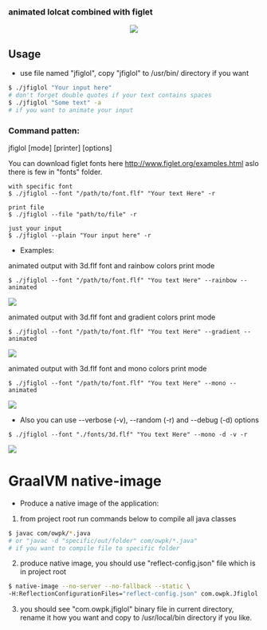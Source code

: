 ### animated lolcat combined with figlet

<p align="center">
   <img src="https://github.com/vzvz4/jfiglol/blob/master/img/g.gif"/>
</p>

## Usage
- use file named "jfiglol", copy "jfiglol" to /usr/bin/ directory if you want  

```bash
$ ./jfiglol "Your input here"
# don't forget double quotes if your text contains spaces
$ ./jfiglol "Some text" -a 
# if you want to animate your input
```
### Command patten:

jfiglol \[mode\] \[printer\] \[options\]

You can download figlet fonts here http://www.figlet.org/examples.html aslo there is few in "fonts" folder.
```
with specific font
$ ./jfiglol --font "/path/to/font.flf" "Your text Here" -r

print file
$ ./jfiglol --file "path/to/file" -r

just your input
$ ./jfiglol --plain "Your input here" -r
```
 - Examples:

 animated output with 3d.flf font and rainbow colors print mode
 ```
$ ./jfiglol --font "/path/to/font.flf" "You text Here" --rainbow --animated
```
<img src="https://github.com/vzvz4/jfiglol/blob/master/img/rainbow.gif"/>

animated output with 3d.flf font and gradient colors print mode
 ```
$ ./jfiglol --font "/path/to/font.flf" "You text Here" --gradient --animated  
```
<img src="https://github.com/vzvz4/jfiglol/blob/master/img/gradient.gif"/>

animated output with 3d.flf font and mono colors print mode
 ```
$ ./jfiglol --font "/path/to/font.flf" "You text Here" --mono --animated 
```
<img src="https://github.com/vzvz4/jfiglol/blob/master/img/mono.gif"/>

 - Also you can use --verbose (-v), --random (-r) and --debug (-d) options
```
$ ./jfiglol --font "./fonts/3d.flf" "You text Here" --mono -d -v -r
```
<img src="https://github.com/vzvz4/jfiglol/blob/master/img/help.png"/>

<h1> GraalVM native-image </h1>

- Produce a native image of the application:

1. from project root run commands below to compile all java classes  

```bash
$ javac com/owpk/*.java
# or "javac -d "specific/out/folder" com/owpk/*.java"
# if you want to compile file to specific folder
```

2. produce native image, you should use "reflect-config.json" file which is in project root

```bash
$ native-image --no-server --no-fallback --static \
-H:ReflectionConfigurationFiles="reflect-config.json" com.owpk.Jfiglol
```
3. you should see "com.owpk.jfiglol" binary file in current directory, rename it how you want and copy to
   /usr/local/bin directory if you like.
